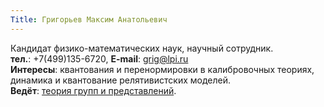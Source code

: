 ```yaml
---
Title: Григорьев Максим Анатольевич
---
```


Кандидат физико-математических наук, научный сотрудник.<br>
**тел.**: +7(499)135-6720, **E-mail**: [grig@lpi.ru](mailto:grig@lpi.ru)<br>
**Интересы**: квантования и перенормировки в калибровочных теориях, динамика и квантование релятивистских моделей.<br>
**Ведёт**: [теория групп и представлений](%base_url%?study%2Fplan%2Fgrouprepr).
